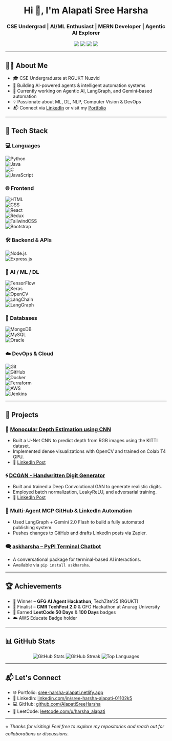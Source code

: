 <h1 align="center">Hi 👋, I'm Alapati Sree Harsha</h1>
<h3 align="center">CSE Undergrad | AI/ML Enthusiast | MERN Developer | Agentic AI Explorer</h3>

<p align="center">
  <a href="https://sree-harsha-alapati.netlify.app/" target="_blank"><img src="https://img.shields.io/badge/Portfolio-%23000000.svg?style=for-the-badge&logo=firefox&logoColor=white" /></a>
  <a href="https://linkedin.com/in/sree-harsha-alapati-01102k5" target="_blank"><img src="https://img.shields.io/badge/LinkedIn-%230077B5.svg?style=for-the-badge&logo=linkedin&logoColor=white" /></a>
  <a href="https://github.com/AlapatiSreeHarsha" target="_blank"><img src="https://img.shields.io/badge/GitHub-%23121011.svg?style=for-the-badge&logo=github&logoColor=white" /></a>
  <a href="https://leetcode.com/u/harsha_alapati/" target="_blank"><img src="https://img.shields.io/badge/LeetCode-%23007ACC.svg?style=for-the-badge&logo=leetcode&logoColor=white" /></a>
</p>

---

## 🧑‍💻 About Me

- 🎓 CSE Undergraduate at RGUKT Nuzvid
- 🤖 Building AI-powered agents & intelligent automation systems
- 🔭 Currently working on Agentic AI, LangGraph, and Gemini-based automation
- 💡 Passionate about ML, DL, NLP, Computer Vision & DevOps
- 📬 Connect via [LinkedIn](https://linkedin.com/in/sree-harsha-alapati-01102k5) or visit my [Portfolio](https://sree-harsha-alapati.netlify.app/)

---

## 🚀 Tech Stack

### 💻 Languages  
![Python](https://img.shields.io/badge/Python-%2314354C.svg?style=for-the-badge&logo=python&logoColor=white)  
![Java](https://img.shields.io/badge/Java-%23ED8B00.svg?style=for-the-badge&logo=openjdk&logoColor=white)  
![C](https://img.shields.io/badge/C-%2300599C.svg?style=for-the-badge&logo=c&logoColor=white)  
![JavaScript](https://img.shields.io/badge/JavaScript-%23F7DF1E.svg?style=for-the-badge&logo=javascript&logoColor=black)

### 🌐 Frontend  
![HTML](https://img.shields.io/badge/HTML5-%23E34F26.svg?style=for-the-badge&logo=html5&logoColor=white)  
![CSS](https://img.shields.io/badge/CSS3-%231572B6.svg?style=for-the-badge&logo=css3&logoColor=white)  
![React](https://img.shields.io/badge/React-%2320232a.svg?style=for-the-badge&logo=react&logoColor=%2361DAFB)  
![Redux](https://img.shields.io/badge/Redux-%23764ABC.svg?style=for-the-badge&logo=redux&logoColor=white)  
![TailwindCSS](https://img.shields.io/badge/Tailwind-%2306B6D4.svg?style=for-the-badge&logo=tailwindcss&logoColor=white)  
![Bootstrap](https://img.shields.io/badge/Bootstrap-%237952B3.svg?style=for-the-badge&logo=bootstrap&logoColor=white)

### 🛠 Backend & APIs  
![Node.js](https://img.shields.io/badge/Node.js-%23339933.svg?style=for-the-badge&logo=nodedotjs&logoColor=white)  
![Express.js](https://img.shields.io/badge/Express.js-%23000000.svg?style=for-the-badge&logo=express&logoColor=white)

### 🧠 AI / ML / DL  
![TensorFlow](https://img.shields.io/badge/TensorFlow-%23FF6F00.svg?style=for-the-badge&logo=tensorflow&logoColor=white)  
![Keras](https://img.shields.io/badge/Keras-%23D00000.svg?style=for-the-badge&logo=keras&logoColor=white)  
![OpenCV](https://img.shields.io/badge/OpenCV-%23white.svg?style=for-the-badge&logo=opencv&logoColor=black)  
![LangChain](https://img.shields.io/badge/LangChain-%23006b75.svg?style=for-the-badge)  
![LangGraph](https://img.shields.io/badge/LangGraph-%23007396.svg?style=for-the-badge)

### 🔗 Databases  
![MongoDB](https://img.shields.io/badge/MongoDB-%2347A248.svg?style=for-the-badge&logo=mongodb&logoColor=white)  
![MySQL](https://img.shields.io/badge/MySQL-%234479A1.svg?style=for-the-badge&logo=mysql&logoColor=white)  
![Oracle](https://img.shields.io/badge/Oracle-%23F80000.svg?style=for-the-badge&logo=oracle&logoColor=white)

### ☁️ DevOps & Cloud  
![Git](https://img.shields.io/badge/Git-%23F05033.svg?style=for-the-badge&logo=git&logoColor=white)  
![GitHub](https://img.shields.io/badge/GitHub-%23121011.svg?style=for-the-badge&logo=github&logoColor=white)  
![Docker](https://img.shields.io/badge/Docker-%230db7ed.svg?style=for-the-badge&logo=docker&logoColor=white)  
![Terraform](https://img.shields.io/badge/Terraform-%235835CC.svg?style=for-the-badge&logo=terraform&logoColor=white)  
![AWS](https://img.shields.io/badge/AWS-%23FF9900.svg?style=for-the-badge&logo=amazon-aws&logoColor=white)  
![Jenkins](https://img.shields.io/badge/Jenkins-%23D24939.svg?style=for-the-badge&logo=jenkins&logoColor=white)

---

## 💼 Projects

### 🎯 [Monocular Depth Estimation using CNN](https://github.com/AlapatiSreeHarsha/Monocular_Depth_Estimation_using_CNN.git)
- Built a U-Net CNN to predict depth from RGB images using the KITTI dataset.
- Implemented dense visualizations with OpenCV and trained on Colab T4 GPU.
- 📌 [LinkedIn Post](https://www.linkedin.com/posts/sree-harsha-alapati-01102k5_deeplearning-computervision-pytorch-activity-7340386888739938307-J52q)

### 🌀 [DCGAN - Handwritten Digit Generator](https://github.com/AlapatiSreeHarsha/dcgan_mnist.git)
- Built and trained a Deep Convolutional GAN to generate realistic digits.
- Employed batch normalization, LeakyReLU, and adversarial training.
- 📌 [LinkedIn Post](https://www.linkedin.com/posts/sree-harsha-alapati-01102k5_deeplearning-machinelearning-gan-activity-7338406302525571074-voO9)

### 🤖 [Multi-Agent MCP GitHub & LinkedIn Automation](https://github.com/AlapatiSreeHarsha/multiagent_mcp.git)
- Used LangGraph + Gemini 2.0 Flash to build a fully automated publishing system.
- Pushes changes to GitHub and drafts LinkedIn posts via Zapier.

### 🗨️ [askharsha – PyPI Terminal Chatbot](https://pypi.org/project/askharsha/)
- A conversational package for terminal-based AI interactions.
- Available via `pip install askharsha`.

---

## 🏆 Achievements

- 🥇 Winner – **GFG AI Agent Hackathon**, TechZite’25 (RGUKT)
- 🏁 Finalist – **CMR TechFest 2.0** & GFG Hackathon at Anurag University
- 💯 Earned **LeetCode 50 Days** & **100 Days** badges
- ☁️ AWS Educate Badge holder

---

## 📊 GitHub Stats

<p align="center">
  <img src="https://github-readme-stats.vercel.app/api?username=AlapatiSreeHarsha&show_icons=true&theme=radical" alt="GitHub Stats" />
  <img src="https://github-readme-streak-stats.herokuapp.com/?user=AlapatiSreeHarsha&theme=radical" alt="GitHub Streak" />
  <img src="https://github-readme-stats.vercel.app/api/top-langs/?username=AlapatiSreeHarsha&layout=compact&theme=radical" alt="Top Languages" />
</p>

---

## 📬 Let's Connect

- 🌐 Portfolio: [sree-harsha-alapati.netlify.app](https://sree-harsha-alapati.netlify.app/)
- 💼 LinkedIn: [linkedin.com/in/sree-harsha-alapati-01102k5](https://linkedin.com/in/sree-harsha-alapati-01102k5)
- 💻 GitHub: [github.com/AlapatiSreeHarsha](https://github.com/AlapatiSreeHarsha)
- 🧠 LeetCode: [leetcode.com/u/harsha_alapati](https://leetcode.com/u/harsha_alapati/)

---

⭐ *Thanks for visiting! Feel free to explore my repositories and reach out for collaborations or discussions.*

